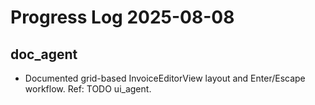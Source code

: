 # Progress Log 2025-08-08

## doc_agent

- Documented grid-based InvoiceEditorView layout and Enter/Escape workflow. Ref: TODO ui_agent.
